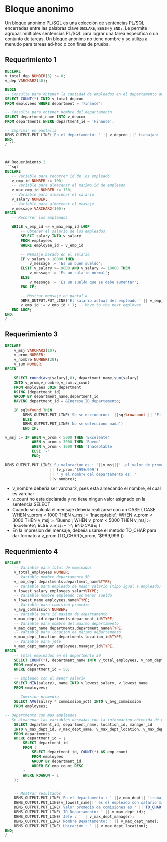 # Bloque anonimo

Un bloque anónimo PL/SQL es una colección de sentencias PL/SQL encerradas entre las palabras clave `DECLARE`, `BEGIN` y `END;`. Le permite agrupar múltiples sentencias PL/SQL para lograr una tarea específica o un conjunto de tareas. Un bloque anónimo no tiene nombre y se utiliza a menudo para tareas ad-hoc o con fines de prueba.

## Requerimiento 1

 ```sql 
DECLARE 
v_total_dep NUMBER(3) := 0; 
v_dep VARCHAR2(40);

BEGIN 
-- Consulta para obtener la cantidad de empleados en el departamento de finanzas
SELECT COUNT(*) INTO v_total_depcon 
FROM employees WHERE department = 'Finance'; 

-- Consulta para obtener nombre del departamento
SELECT department_name INTO v_depcon
FROM departments WHERE department_id = 'Finance'; 

-- Imprimir en pantalla
DBMS_OUTPUT.PUT_LINE('En el departamento: ' || v_depcon ||' trabajan: ' || v_total_depcon || empleados); 
END; 
/ ``` 



## Requerimiento 2
```sql 
DECLARE
	-- Variable para recorrer id de los empleado
    v_emp_id NUMBER := 100;
    -- Variable para almacenar el maximo id de empleado 
    v_max_emp_id NUMBER := 130;
    -- Variable para almacenar el salario
    v_salary NUMBER;
    -- Variable para almacenar el mensaje
    v_message VARCHAR2(100);
BEGIN
	-- Recorrer los empleados
	
    WHILE v_emp_id <= v_max_emp_id LOOP
        -- Obtener el salario de los empleados
        SELECT salary INTO v_salary
        FROM employees
        WHERE employee_id = v_emp_id;

        -- Mensaje basado en el salario
        IF v_salary > 10000 THEN
            v_message := 'Es un buen sueldo';
        ELSIF v_salary >= 9000 AND v_salary <= 10000 THEN
            v_message := 'Es un salario normal';
        ELSE
            v_message := 'Es un sueldo que se debe aumentar';
        END IF;

        -- Mostrar mensaje en pantalla
        DBMS_OUTPUT.PUT_LINE('El salario actual del empleado ' || v_emp_id || 'es de' || v_salary ||' ' || v_message);
        v_emp_id := v_emp_id + 1; -- Move to the next employee
    END LOOP;
END;
/

```

## Requerimiento 3

``` sql
DECLARE
	v_msj VARCHAR2(10);
	v_prom NUMBER;
	v_nombre NUMBER(20);
	v_sum NUMBER;
BEGIN

	SELECT round(avg(salary),0), departmant_name,sum(salary)
	INTO v_prom,v_nombre,v_sum,v_count
	FROM employees JOIN department
	USING (department_id)
	GROUP BY department_name,department_id
	HAVING department_id = &Ingrese_ID_departemento;

	IF sql%found THEN
		DBMS_OUTPUT.PUT_LINE('Se seleccionaron: '||sq;%rowcount || 'Filas')
		ELSE
		DBMS_OUTPUT.PUT_LINE('No se selecciono nada')
		END IF;

v_msj := IF WHEN v_prom < 5000 THEN 'Excelente'
			WHEN v_prom < 3000 THEN 'Bueno'
			WHEN v_prom < 1000 THEN 'Inaceptable'
			ELSE '-'
			END;

DBMS_OUTPUT.PUT_LINE('Su valoracion es : '||v_msj||' ,el valor de promedio es:'
					|| (v_prom,'$999c999')
					|| ' y el nombre del departamento es: '
					||v_nombre);
```
- v_nombre deberia ser varchar2, pues esta almecando el nombre, el cual es varchar
- v_count no esta declarada y no tiene ningun valor asignado en la sentencia SELECT
- Cuando se calcula el mensaje deberia realizarse con un CASE 
	( CASE 
	WHEN v_prom < 1000 THEN v_msj := 'Inaceptable'; 
	WHEN v_prom < 3000 THEN v_msj := 'Bueno'; 
	WHEN v_prom < 5000 THEN v_msj := 'Excelente'; 
	ELSE v_msj := '-'; 
	END CASE; )
- En la impresion del mensaje, deberia usarse el metodo TO_CHAR para dar formato a v_prom (TO_CHAR(v_prom, '$999,999'))


## Requerimiento 4

```sql
DECLARE
	-- Variable para total de empleados
    v_total_employees NUMBER;
    -- Variable nombre departamento 50
    v_nom_dept departments.department_name%TYPE;
    -- Variable para empleado de menor salario (tipo igual a empleado)
    v_lowest_salary employees.salary%TYPE;
    -- Variable nombre empleado con menor sueldo
    v_lowest_name employees.name%TYPE;
    -- Variable para comision promedio
    v_avg_commission NUMBER;
    -- Variable para id maximo de departamento
    v_max_dept_id departments.department_id%TYPE;
    -- Variable para nombre del maximo departamento
    v_max_dept_name departments.department_name%TYPE;
    -- Variable para locacion de maximo departamento
    v_max_dept_location departments.location_id%TYPE;
    -- Variable para jefe 
    v_max_dept_manager employees.manager_id%TYPE;
BEGIN
    -- Total empleados en el departmento 50
    SELECT COUNT(*), department_name INTO v_total_employees, v_nom_dept
    FROM employees
    WHERE department_id = 50;

    -- Empleado con el menor salario
    SELECT MIN(salary), name INTO v_lowest_salary, v_lowest_name
    FROM employees;

    -- Comision promedio
    SELECT AVG(salary * commission_pct) INTO v_avg_commission
    FROM employees;
    
-- Departmento con mas empleados
-- Se almacenan las variables deseadas con la informacion obtenida de una subconsulta, la cual obtiene el id del departamento que mas empleados tiene
	SELECT department_id, department_name, location_id, manager_id
	INTO v_max_dept_id, v_max_dept_name, v_max_dept_location, v_max_dept_manager
	FROM departments
	WHERE department_id = (
	    SELECT department_id
	    FROM (
	        SELECT department_id, COUNT(*) AS emp_count
	        FROM employees
	        GROUP BY department_id
	        ORDER BY emp_count DESC
	    )
	    WHERE ROWNUM = 1
	);


    -- Mostrar resultados
    DBMS_OUTPUT.PUT_LINE('En el departamento : ' ||v_nom_dept|| 'trabajan ' v_total_employees||' empleados.');
    DBMS_OUTPUT.PUT_LINE(v_lowest_name||' es el empleado con salario más bajo:');
    DBMS_OUTPUT.PUT_LINE('Valor promedio de comisiones es ' || TO_CHAR(v_avg_commission, '$999,999.99'));
    DBMS_OUTPUT.PUT_LINE('ID Departamento: ' || v_max_dept_id);
    DBMS_OUTPUT.PUT_LINE('Jefe : ' || v_max_dept_manager);
    DBMS_OUTPUT.PUT_LINE('Nombre Departamento: ' || v_max_dept_name);
    DBMS_OUTPUT.PUT_LINE('Ubicación : ' || v_max_dept_location);
END;
/

```
